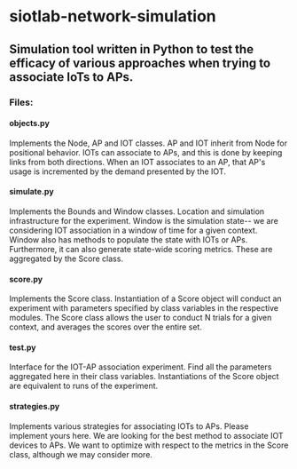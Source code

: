 # siotlab-network-simulation
## Simulation tool written in Python to test the efficacy of various approaches when trying to associate IoTs to APs. 

### Files:

#### objects.py
Implements the Node, AP and IOT classes. AP and IOT inherit from Node for positional behavior. IOTs can associate to APs, and this is done by keeping links from both directions. When an IOT associates to an AP, that AP's usage is incremented by the demand presented by the IOT. 

#### simulate.py
Implements the Bounds and Window classes. Location and simulation infrastructure for the experiment. Window is the simulation state-- we are considering IOT association in a window of time for a given context. Window also has methods to populate the state with IOTs or APs. Furthermore, it can also generate state-wide scoring metrics. These are aggregated by the Score class.

#### score.py
Implements the Score class. Instantiation of a Score object will conduct an experiment with parameters specified by class variables in the respective modules. The Score class allows the user to conduct N trials for a given context, and averages the scores over the entire set.

#### test.py
Interface for the IOT-AP association experiment. Find all the parameters aggregated here in their class variables. Instantiations of the Score object are equivalent to runs of the experiment.

#### strategies.py
Implements various strategies for associating IOTs to APs. Please implement yours here. We are looking for the best method to associate IOT devices to APs. We want to optimize with respect to the metrics in the Score class, although we may consider more. 
